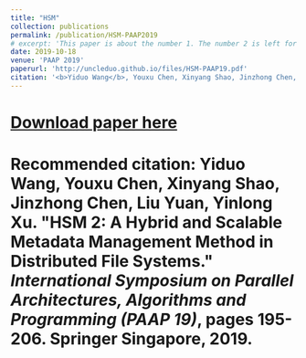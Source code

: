 ```yaml
---
title: "HSM"
collection: publications
permalink: /publication/HSM-PAAP2019
# excerpt: 'This paper is about the number 1. The number 2 is left for future work.'
date: 2019-10-18
venue: 'PAAP 2019'
paperurl: 'http://uncleduo.github.io/files/HSM-PAAP19.pdf'
citation: '<b>Yiduo Wang</b>, Youxu Chen, Xinyang Shao, Jinzhong Chen, Liu Yuan, Yinlong Xu. &quot;HSM 2: A Hybrid and Scalable Metadata Management Method in Distributed File Systems.&quot; <i>(PAAP 19)</i>'
---
```



# [Download paper here](http://uncleduo.github.io/files/HSM-PAAP19.pdf)

# Recommended citation: <b>Yiduo Wang</b>, Youxu Chen, Xinyang Shao, Jinzhong Chen, Liu Yuan, Yinlong Xu. "HSM 2: A Hybrid and Scalable Metadata Management Method in Distributed File Systems." <i>International Symposium on Parallel Architectures, Algorithms and Programming (PAAP 19)</i>, pages 195-206. Springer Singapore, 2019.